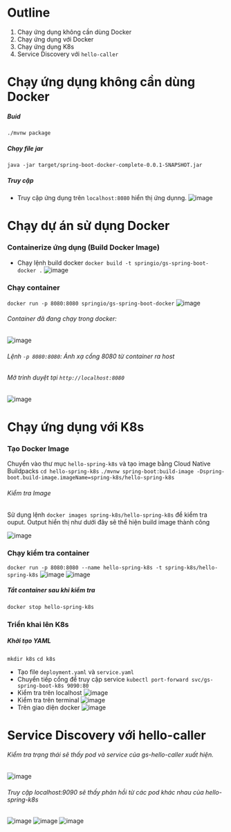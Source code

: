# Outline 
1. Chạy ứng dụng không cần dùng Docker
2. Chạy ứng dụng với Docker
3. Chạy ứng dụng K8s
4. Service Discovery với ```hello-caller```
# Chạy ứng dụng không cần dùng Docker
##### Buid 
``` ./mvnw package ```
##### Chạy file jar
``` java -jar target/spring-boot-docker-complete-0.0.1-SNAPSHOT.jar ```
##### Truy cập 
- Truy cập ứng dụng trên ```localhost:8080``` hiển thị ứng dụnng.
![image](https://github.com/user-attachments/assets/bc2ef97d-85df-45c0-af17-d9d5f516b57a)


# Chạy dự án sử dụng Docker 
### Containerize ứng dụng (Build Docker Image)
- Chạy lệnh build docker
``` docker build -t springio/gs-spring-boot-docker . ```
![image](https://github.com/user-attachments/assets/a32b4564-1435-4273-84d2-ae4e1d0a8c61)

### Chạy container
``` docker run -p 8080:8080 springio/gs-spring-boot-docker ```
![image](https://github.com/user-attachments/assets/5ffdbaa8-3dbd-423c-a369-3d4b548b95ca)

###### Container đã đang chạy trong docker:
![image](https://github.com/user-attachments/assets/758a4436-9f12-409d-8f7b-f48bec0034ff)

###### Lệnh ` -p 8080:8080 `: Ánh xạ cổng 8080 từ container ra host
###### Mở trình duyệt tại ``` http://localhost:8080 ```
![image](https://github.com/user-attachments/assets/d59ffe0a-1b4d-45e5-98a2-5f5479ebec24)

# Chạy ứng dụng với K8s 
### Tạo Docker Image
Chuyển vào thư mục `hello-spring-k8s` và tạo image bằng Cloud Native Buildpacks
```cd hello-spring-k8s```
```./mvnw spring-boot:build-image -Dspring-boot.build-image.imageName=spring-k8s/hello-spring-k8s ```
###### Kiểm tra Image
Sử dụng lệnh ``` docker images spring-k8s/hello-spring-k8s ``` để kiểm tra ouput. Output hiển thị như dưới đây sẽ thể hiện build image thành công

![image](https://github.com/user-attachments/assets/4277f229-3de3-4302-a1d0-e7a19a471559)

### Chạy kiểm tra container 
```docker run -p 8080:8080 --name hello-spring-k8s -t spring-k8s/hello-spring-k8s```
![image](https://github.com/user-attachments/assets/5eb73f2f-c8bf-4e6f-8b18-264d2da8ab01)
![image](https://github.com/user-attachments/assets/f09caef9-fe20-483b-ba75-f1d767fd07d3)

##### Tắt container sau khi kiểm tra 
``` docker stop hello-spring-k8s ```

### Triển khai lên K8s
##### Khởi tạo YAML 
``` mkdir k8s ```
``` cd k8s ``` 
- Tạo file `deployment.yaml` và `service.yaml`
- Chuyển tiếp cổng để truy cập service
  ``` kubectl port-forward svc/gs-spring-boot-k8s 9090:80 ```
- Kiểm tra trên localhost
  ![image](https://github.com/user-attachments/assets/f3658158-bdd2-4217-9692-a4c66b7ca2f3)
- Kiểm tra trên terminal
  ![image](https://github.com/user-attachments/assets/25607a4e-0591-422c-91de-fd70a93d361c)
- Trên giao diện docker
  ![image](https://github.com/user-attachments/assets/222a0968-5a5e-42ab-8e45-f41d14012f50)

# Service Discovery với hello-caller
###### Kiểm tra trạng thái sẽ thấy pod và service của gs-hello-caller xuất hiện.
![image](https://github.com/user-attachments/assets/6675fc07-581a-4a71-aa12-efe0726d2994)

###### Truy cập localhost:9090 sẽ thấy phản hồi từ các pod khác nhau của hello-spring-k8s
![image](https://github.com/user-attachments/assets/d249970f-186b-47ac-8843-1959d9baa364)
![image](https://github.com/user-attachments/assets/9b59a8ed-7bb0-4c67-b5fc-d842ff639f5e)
![image](https://github.com/user-attachments/assets/d99579ae-94e4-4899-93a4-1ba1eb4db802)




